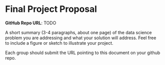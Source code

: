 # Final Project Proposal

**GitHub Repo URL**: TODO

A short summary (3-4 paragraphs, about one page) of the data science problem you are addressing and what your solution will address. Feel free to include a figure or sketch to illustrate your project.

Each group should submit the URL pointing to this document on your github repo.
